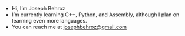 - Hi, I’m Joseph Behroz
- I’m currently learning C++, Python, and Assembly, although I plan on learning even more languages.
- You can reach me at josephbehroz@gmail.com

<!---
jbehroz/jbehroz is a ✨ special ✨ repository because its `README.md` (this file) appears on your GitHub profile.
You can click the Preview link to take a look at your changes.
--->
